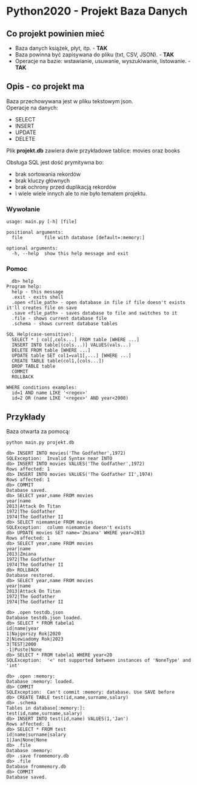 # Python2020 - Projekt Baza Danych
## Co projekt powinien mieć
 - Baza danych książek, płyt, itp.  - **TAK**
 - Baza powinna być zapisywana do pliku (txt, CSV, JSON). - **TAK**
 - Operacje na bazie: wstawianie, usuwanie, wyszukiwanie, listowanie. - **TAK**

## Opis - co projekt ma
Baza przechowywana jest w pliku tekstowym json.  
Operacje na danych:
 - SELECT
 - INSERT
 - UPDATE
 - DELETE  

Plik **projekt.db** zawiera dwie przykładowe tablice: movies oraz books  

Obsługa SQL jest dość prymitywna bo:
 - brak sortowania rekordów
 - brak kluczy głównych
 - brak ochrony przed duplikacją rekordów
 - i wiele wiele innych
ale to nie było tematem projektu.

### Wywołanie
```
usage: main.py [-h] [file]

positional arguments:
  file        file with database [default=:memory:]

optional arguments:
  -h, --help  show this help message and exit
```
### Pomoc
```
  db> help
Program help:
  help - this message
  .exit - exits shell
  .open <file_path> - open database in file if file doesn't exists it'll creates file on save
  .save <file_path> - saves database to file and switches to it
  .file - shows current database file
  .schema - shows current database tables

SQL Help(case-sensitive):
  SELECT * | col[,cols...] FROM table [WHERE ...]
  INSERT INTO table[(cols...)] VALUES(vals...)
  DELETE FROM table [WHERE ...]
  UPDATE table SET col1=val1[,...] [WHERE ...]
  CREATE TABLE table(col1,[cols...])
  DROP TABLE table
  COMMIT
  ROLLBACK

WHERE conditions examples:
  id=1 AND name LIKE '<regex>'
  id=2 OR (name LIKE '<regex>' AND year<2000)
```

## Przykłady
Baza otwarta za pomocą:
```
python main.py projekt.db
```
```
db> INSERT INTO movies('The Godfather',1972)
SQLException:  Invalid Syntax near INTO
db> INSERT INTO movies VALUES('The Godfather',1972)
Rows affected: 1
db> INSERT INTO movies VALUES('The Godfather II',1974)
Rows affected: 1
db> COMMIT
Database saved.
db> SELECT year,name FROM movies  
year|name                         
2013|Attack On Titan              
1972|The Godfather                
1974|The Godfather II             
db> SELECT niemamnie FROM movies
SQLException:  column niemamnie doesn't exists
db> UPDATE movies SET name='Zmiana' WHERE year=2013
Rows affected: 1
db> SELECT year,name FROM movies
year|name
2013|Zmiana
1972|The Godfather
1974|The Godfather II
db> ROLLBACK
Database restored.
db> SELECT year,name FROM movies
year|name
2013|Attack On Titan
1972|The Godfather
1974|The Godfather II

db> .open testdb.json
Database testdb.json loaded.
db> SELECT * FROM tabela1
id|name|year
1|Najgorszy Rok|2020
2|Niewiadomy Rok|2023
3|TEST|2000
-1|Puste|None
db> SELECT * FROM tabela1 WHERE year<20
SQLException:  '<' not supported between instances of 'NoneType' and 'int'

db> .open :memory:
Database :memory: loaded.
db> COMMIT
SQLException:  Can't commit :memory: database. Use SAVE before
db> CREATE TABLE test(id,name,surname,salary)
db> .schema
Tables in database[:memory:]:
test(id,name,surname,salary)
db> INSERT INTO test(id,name) VALUES(1,'Jan')
Rows affected: 1
db> SELECT * FROM test
id|name|surname|salary
1|Jan|None|None
db> .file
Database :memory:
db> .save frommemory.db
db> .file
Database frommemory.db
db> COMMIT
Database saved.
```


